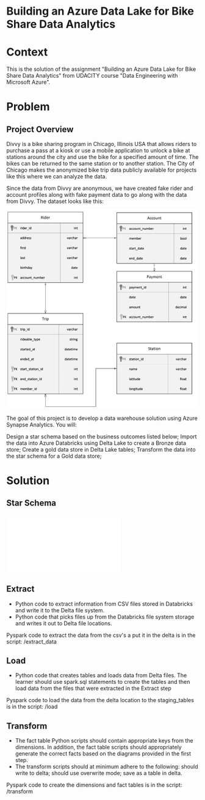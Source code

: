 Building an Azure Data Lake for Bike Share Data Analytics
==============================================================

# Context

This is the solution of the assignment "Building an Azure Data Lake for Bike Share Data Analytics" from
UDACITY course "Data Engineering with Microsoft Azure".

# Problem

## Project Overview

Divvy is a bike sharing program in Chicago, Illinois USA that allows riders to purchase a pass at a kiosk or
use a mobile application to unlock a bike at stations around the city and use the bike for a specified amount
of time.
The bikes can be returned to the same station or to another station.
The City of Chicago makes the anonymized bike trip data publicly available for projects like this where we can
analyze the data.

Since the data from Divvy are anonymous, we have created fake rider and account profiles along with fake payment
data to go along with the data from Divvy. The dataset looks like this:


![initial model](/model.png)

The goal of this project is to develop a data warehouse solution using Azure Synapse Analytics. You will:

Design a star schema based on the business outcomes listed below;
Import the data into Azure Databricks using Delta Lake to create a Bronze data store;
Create a gold data store in Delta Lake tables;
Transform the data into the star schema for a Gold data store;

# Solution

## Star Schema

![star schema](/star_schema.pdf)

## Extract
- Python code to extract information from CSV files stored in Databricks and write it to the Delta file system.
- Python code that picks files up from the Databricks file system storage and writes it out to Delta file locations.

Pyspark code to extract the data from the csv's a put it in the delta is in the script: /extract_data

## Load
- Python code that creates tables and loads data from Delta files. The learner should use spark.sql statements to create the
tables and then load data from the files that were extracted in the Extract step

Pyspark code to load the data from the delta location to the staging_tables is in the script: /load

## Transform
- The fact table Python scripts should contain appropriate keys from the dimensions. In addition, the fact table 
scripts should appropriately generate the correct facts based on the diagrams provided in the first step.
- The transform scripts should at minimum adhere to the following: should write to delta; should use overwrite mode;
save as a table in delta.

Pyspark code to create the dimensions and fact tables is in the script: /transform







